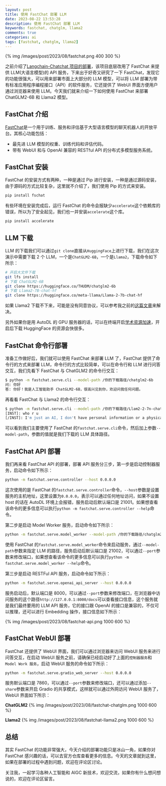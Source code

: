 ```yaml
---
layout: post
title: 使用 FastChat 部署 LLM
date: 2023-08-22 13:53:28
description: 使用 FastChat 部署 LLM
keywords: fastchat, chatglm, llama2
comments: true
categories: ai
tags: [fastchat, chatglm, llama2]
---
```


{% img /images/post/2023/08/fastchat.png 400 300 %}

之前介绍了[Langchain-Chatchat 项目的部署](https://zhaozhiming.github.io/2023/08/17/deploy-langchain-chatchat/)，该项目底层改用了 FastChat 来提供 LLM(大语言模型)的 API 服务，下来出于好奇又研究了一下 FastChat，发现它的功能很强大，可以用来部署市面上大部分的 LLM 模型，可以将 LLM 部署为带有标准应用程序编程接口（API）的软件服务，它还提供了 WebUI 界面方便用户通过浏览器来使用 LLM。今天我们就来介绍一下如何使用 FastChat 来部署 ChatGLM2-6B 和 Llama2 模型。

<!--more-->

## FastChat 介绍

[FastChat](https://github.com/lm-sys/FastChat)是一个用于训练、服务和评估基于大型语言模型的聊天机器人的开放平台。其核心功能包括：

- 最先进 LLM 模型的权重、训练代码和评估代码。
- 带有 WebUI 和与 OpenAI 兼容的 RESTful API 的分布式多模型服务系统。

## FastChat 安装

FastChat 的安装方式有两种，一种是通过 Pip 进行安装，一种是通过源码安装，由于源码的方式比较复杂，这里就不介绍了，我们使用 Pip 的方式来安装。

```bash
pip install fschat
```

有些环境在安装完成后，运行 FastChat 的命令会报缺少`accelerate`这个依赖库的错误，所以为了安全起见，我们也一并安装`accelerate`这个库。

```bash
pip install accelerate
```

## LLM 下载

LLM 的下载我们可以通过`git clone`直接从`HuggingFace`上进行下载，我们在这次演示中需要下载 2 个 LLM，一个是`ChatGLM2-6B`，一个是`Llama2`，下载命令如下所示：

```bash
# 开启大文件下载
git lfs install
# 下载 ChatGLM2-6B
git clone https://huggingface.co/THUDM/chatglm2-6b
# 下载 Llama2-7B-chat-hf
git clone https://huggingface.co/meta-llama/Llama-2-7b-chat-hf
```

如果 Llama2 下载不下来，可能是没有同意协议，可以参考我之前的[这篇文章](https://zhaozhiming.github.io/2023/07/23/llama2-deploy-and-free-use/)来解决。

另外如果你是用 AutoDL 的 GPU 服务器的话，可以在终端开启[学术资源加速](https://www.autodl.com/docs/network_turbo/)，开启后下载 HuggingFace 的资源会快很多。

## FastChat 命令行部署

准备工作做好后，我们就可以使用 FastChat 来部署 LLM 了，FastChat 提供了命令行的方式来部署 LLM，命令行的方式比较简单，可以在命令行和 LLM 进行问答交互，我们先看下 FastChat 与 ChatGLM2 的命令行交互：

```bash
$ python -m fastchat.serve.cli --model-path /你的下载路径/chatglm2-6b
问: 你好
答: 你好！我是人工智能助手 ChatGLM2-6B，很高兴见到你，欢迎问我任何问题。
```

再看看 FastChat 与 Llama2 的命令行交互：

```bash
$ python -m fastchat.serve.cli --model-path /你的下载路径/Llam2-2-7n-chat-hf
[INST]: who r u
[/INST]: I'm just an AI, I don't have personal information or a physical identity like a human. I'm here to help answer your questions and provide information to the best of my ability. Is there something specific you would like to know or talk about?
```

可以看到我们主要使用了 FastChat 的`fastchat.serve.cli`命令，然后加上参数`--model-path`，参数的值就是我们下载的 LLM 具体路径。

## FastChat API 部署

我们再来看 FastChat API 的部署，部署 API 服务分三步，第一步是启动控制器服务，启动命令如下所示：

```bash
python -m fastchat.serve.controller --host 0.0.0.0
```

这次使用的是 FastChat 的`fastchat.serve.controller`命令，`--host`参数是设置服务的主机地址，这里设置为`0.0.0.0`，表示可以通过任何地址访问，如果不设置 host 的话在 AutoDL 环境上会报错，服务启动后默认端口是 21001。如果想查看该命令的更多信息可以执行`python -m fastchat.serve.controller --help`命令。

第二步是启动 Model Worker 服务，启动命令如下所示：

```bash
python -m fastchat.serve.model_worker --model-path /你的下载路径/chatglm2-6b(或者是Llam2-2-7n-chat-hf) --host 0.0.0.0
```

使用 FastChat 的`fastchat.serve.model_worker`命令来启动服务，通过`--model-path`参数来指定 LLM 的路径，服务启动后默认端口是 21002，可以通过`--port`参数来修改端口，如果想查看该命令的更多信息可以执行`python -m fastchat.serve.model_worker --help`命令。

第三步是启动 RESTFul API 服务，启动命令如下所示：

```bash
python -m fastchat.serve.openai_api_server --host 0.0.0.0
```

服务启动后，默认端口是 8000，可以通过`--port`参数来修改端口，在浏览器中访问服务的这个路径`http://127.0.0.1:8000/docs`可以查看接口信息，这个服务就是我们最终要用的 LLM API 服务，它的接口跟 OpenAI 的接口是兼容的，不仅可以推理，还可以进行 Embedding 操作，接口信息如下所示：

{% img /images/post/2023/08/fastchat-api.png 1000 600 %}

## FastChat WebUI 部署

FastChat 还提供了 WebUI 界面，我们可以通过浏览器来访问 WebUI 服务来进行问答交互，在启动 WebUI 服务之前，请确保已经启动好了上面的`控制器服务`和 `Model Work 服务`，启动 WebUI 服务的命令如下所示：

```bash
python -m fastchat.serve.gradio_web_server --host 0.0.0.0
```

服务默认端口是 7860，可以通过`--port`参数来修改端口，还可以通过添加`--share`参数来开启 Gradio 的共享模式，这样就可以通过外网访问 WebUI 服务了，WebUI 界面如下所示：

**ChatGLM2**
{% img /images/post/2023/08/fastchat-chatglm.png 1000 600 %}

**Llama2**
{% img /images/post/2023/08/fastchat-llama2.png 1000 600 %}

## 总结

其实 FastChat 的功能非常强大，今天介绍的部署功能只是冰山一角，如果你对 FastChat 感兴趣的话，可以去官方仓库查看更多的信息。今天的文章就到这里，如果在部署的过程中遇到问题，欢迎在评论区讨论。

关注我，一起学习各种人工智能和 AIGC 新技术，欢迎交流，如果你有什么想问想说的，欢迎在评论区留言。